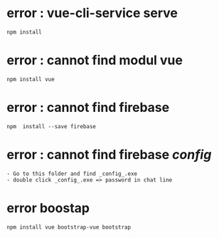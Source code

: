 # error : vue-cli-service serve
    npm install
# error : cannot find modul vue
    npm install vue
# error : cannot find firebase 
    npm  install --save firebase
# error : cannot find firebase _config_
    - Go to this folder and find _config_.exe
    - double click _config_.exe => password in chat line
# error boostap
    npm install vue bootstrap-vue bootstrap


